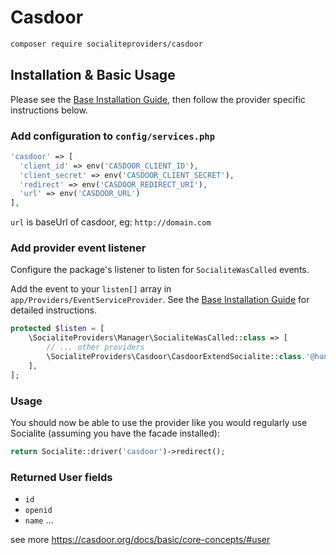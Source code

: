 # Casdoor

```bash
composer require socialiteproviders/casdoor
```

## Installation & Basic Usage

Please see the [Base Installation Guide](https://socialiteproviders.com/usage/), then follow the provider specific instructions below.

### Add configuration to `config/services.php`

```php
'casdoor' => [    
  'client_id' => env('CASDOOR_CLIENT_ID'),  
  'client_secret' => env('CASDOOR_CLIENT_SECRET'),  
  'redirect' => env('CASDOOR_REDIRECT_URI'),
  'url' => env('CASDOOR_URL')
],
```

`url` is baseUrl of casdoor, eg: `http://domain.com`

### Add provider event listener

Configure the package's listener to listen for `SocialiteWasCalled` events.

Add the event to your `listen[]` array in `app/Providers/EventServiceProvider`. See the [Base Installation Guide](https://socialiteproviders.com/usage/) for detailed instructions.

```php
protected $listen = [
    \SocialiteProviders\Manager\SocialiteWasCalled::class => [
        // ... other providers
        \SocialiteProviders\Casdoor\CasdoorExtendSocialite::class.'@handle',
    ],
];
```

### Usage

You should now be able to use the provider like you would regularly use Socialite (assuming you have the facade installed):

```php
return Socialite::driver('casdoor')->redirect();
```

### Returned User fields

- ``id``
- ``openid``
- ``name``
...

see more https://casdoor.org/docs/basic/core-concepts/#user
